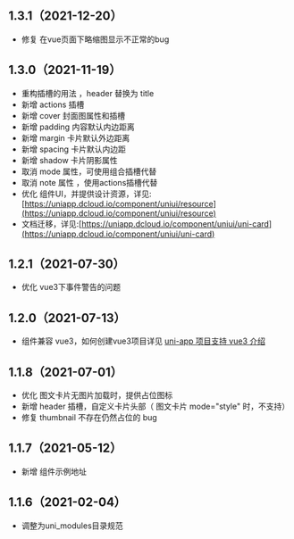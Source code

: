 ## 1.3.1（2021-12-20）

- 修复 在vue页面下略缩图显示不正常的bug

## 1.3.0（2021-11-19）

- 重构插槽的用法 ，header 替换为 title
- 新增 actions 插槽
- 新增 cover 封面图属性和插槽
- 新增 padding 内容默认内边距离
- 新增 margin 卡片默认外边距离
- 新增 spacing 卡片默认内边距
- 新增 shadow 卡片阴影属性
- 取消 mode 属性，可使用组合插槽代替
- 取消 note 属性 ，使用actions插槽代替
- 优化
  组件UI，并提供设计资源，详见:[https://uniapp.dcloud.io/component/uniui/resource](https://uniapp.dcloud.io/component/uniui/resource)
- 文档迁移，详见:[https://uniapp.dcloud.io/component/uniui/uni-card](https://uniapp.dcloud.io/component/uniui/uni-card)

## 1.2.1（2021-07-30）

- 优化 vue3下事件警告的问题

## 1.2.0（2021-07-13）

- 组件兼容 vue3，如何创建vue3项目详见 [uni-app 项目支持 vue3 介绍](https://ask.dcloud.net.cn/article/37834)

## 1.1.8（2021-07-01）

- 优化 图文卡片无图片加载时，提供占位图标
- 新增 header 插槽，自定义卡片头部（ 图文卡片 mode="style" 时，不支持）
- 修复 thumbnail 不存在仍然占位的 bug

## 1.1.7（2021-05-12）

- 新增 组件示例地址

## 1.1.6（2021-02-04）

- 调整为uni_modules目录规范
